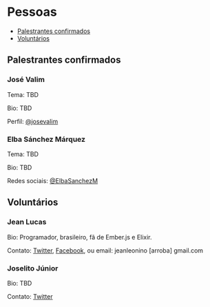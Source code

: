 # Pessoas

- [Palestrantes confirmados](https://github.com/jeanleonino/elixirminiconf/blob/master/PESSOAS.md#palestrantes-confirmados)
- [Voluntários](https://github.com/jeanleonino/elixirminiconf/blob/master/PESSOAS.md#voluntarios)


## Palestrantes confirmados

### José Valim
Tema: TBD

Bio: TBD

Perfil: [@josevalim](https://twitter.com/josevalim)

### Elba Sánchez Márquez
Tema: TBD

Bio: TBD

Redes sociais: [@ElbaSanchezM](https://twitter.com/ElbaSanchezM)


## Voluntários

### Jean Lucas
Bio: Programador, brasileiro, fã de Ember.js e Elixir.

Contato: [Twitter](https://twitter.com/aleattorium), [Facebook](https://www.facebook.com/jeanleonino), ou email: jeanleonino [arroba] gmail.com


### Joselito Júnior
Bio: TBD

Contato: [Twitter](https://twitter.com/joselitojunior1)
